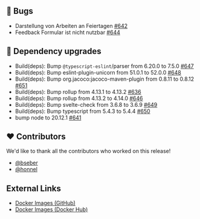 ## 🐞 Bugs

- Darstellung von Arbeiten an Feiertagen [#642](https://github.com/urlaubsverwaltung/zeiterfassung/issues/642)
- Feedback Formular ist nicht nutzbar [#644](https://github.com/urlaubsverwaltung/zeiterfassung/issues/644)

## 🔨 Dependency upgrades

- Build(deps): Bump `@typescript-eslint`/parser from 6.20.0 to 7.5.0 [#647](https://github.com/urlaubsverwaltung/zeiterfassung/pull/647)
- Build(deps): Bump eslint-plugin-unicorn from 51.0.1 to 52.0.0 [#648](https://github.com/urlaubsverwaltung/zeiterfassung/pull/648)
- Build(deps): Bump org.jacoco:jacoco-maven-plugin from 0.8.11 to 0.8.12 [#651](https://github.com/urlaubsverwaltung/zeiterfassung/pull/651)
- Build(deps): Bump rollup from 4.13.1 to 4.13.2 [#636](https://github.com/urlaubsverwaltung/zeiterfassung/pull/636)
- Build(deps): Bump rollup from 4.13.2 to 4.14.0 [#646](https://github.com/urlaubsverwaltung/zeiterfassung/pull/646)
- Build(deps): Bump svelte-check from 3.6.8 to 3.6.9 [#649](https://github.com/urlaubsverwaltung/zeiterfassung/pull/649)
- Build(deps): Bump typescript from 5.4.3 to 5.4.4 [#650](https://github.com/urlaubsverwaltung/zeiterfassung/pull/650)
- bump node to 20.12.1 [#641](https://github.com/urlaubsverwaltung/zeiterfassung/pull/641)

## ❤️ Contributors

We'd like to thank all the contributors who worked on this release!

- [@bseber](https://github.com/bseber)
- [@honnel](https://github.com/honnel)
## External Links

- [Docker Images (GitHub)](https://github.com/urlaubsverwaltung/zeiterfassung/pkgs/container/zeiterfassung%2Fzeiterfassung)
- [Docker Images (Docker Hub)](https://hub.docker.com/r/urlaubsverwaltung/zeiterfassung)
